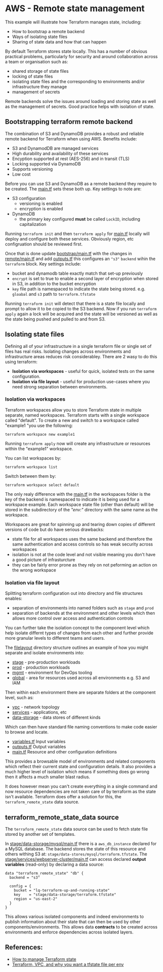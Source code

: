 # AWS - Remote state management 

This example will illustrate how Terraform manages state, including:
- How to bootstrap a remote backend
- Ways of isolating state files
- Sharing of state data and how that can happen

By default Terraform stores state locally. This has a number of obvious practical problems, particularly for security and around collaboration across a team or organisation such as:
- shared storage of state files
- locking of state files
- isolating state files and the corresponding to environments and/or infrastructure they manage
- management of secrets

Remote backends solve the issues around loading and storing state  as well as the management of secrets. Good practice helps with isolation of state.

## Bootstrapping terraform remote backend

The combination of S3 and DynamoDB provides a robust and reliable remote backend for Terraform when using AWS. Benefits include:
- S3 and DynamodDB are managed services
- High durability and availability of these services
- Encyption supported at rest (AES-256) and in transit (TLS)
- Locking supported via DynamoDB
- Supports versioning
- Low cost

Before you can use S3 and DynamoDB as a remote backend they require to be created. The [main.tf](./bootstrap/main.tf) sets these both up. Key settings to note are:
- S3 configuration
    - versioning is enabled
    - encryption is enabled
- DynamoDB
    - the primary key configured **must** be called `LockID`, including capitalization

Running `terraform init` and then `terraform apply` for [main.tf](./bootstrap/main.tf) locally will deploy and configure both these services. Obviously region, etc configruation should be reviewed first.

Once that is done update [bootstrap/main.tf](./bootstrap/main.tf) with the changes in [remote/main.tf](./remote/main.tf) and add [outputs.tf](./remote/outputs.tf) this configures an `"s3"` `backend` wihin the `terraform` block. Key settings include:
- bucket and dynamodb table exactly match that set-up previously
- `encrypt` is set to true to enable a second layer of encryption when stored in S3, in addition to the bucket encryption
- `key` file path is namespaced to indicate the state being stored. e.g. `gloabal` and `s3` path to `terraform.tfstate`

Running `terraform init` will detect that there is a state file locally and prompt to allow it to be copied to the S3 backend. Now if you run `terraform apply` again a lock will be acquired and the state will be versioned as well as the state being pushed and pulled to and from S3.

## Isolating state files

Defining all of your infrastructure in a single terraform file or single set of files has real risks. Isolating changes across environments and infrastructure areas reduces risk considerabley. There are 2 wasy to do this using terraform:
- **Isolation via workspaces** - useful for quick, isolated tests on the same configuration.
- **Isolation via file layout** - useful for production use-cases where you need strong separation between environments.

### Isolation via workspaces

Terraform workspaces allow you to store Terraform state in multiple separate, named workspaces. Terraform starts with a single workspace called "default".  To create a new and switch to a workspace called "example1 "you use the following:
```
terraform workspace new example1
```
Running `terraform apply` now will create any infrastructure or resources within the "example1" workspace.

You can list workspaces by:
```
terraform workspace list
```

Switch between them by:
```
terraform workspace select default
```

The only realy difference with the [main.tf](./workspaces/main.tf) in the workspaces folder is the key of the backend is namespaced to indicate it is being used for a workspace example. Each workspace state file (other than default) will be stored in the subdirectory of the *"env:"* directory with the same name as the workspace.

Workspaces are great for spinning up and tearing down copies of different versions of code but do have serious drawbacks:
- state file for all workspaces uses the same backend and therefore the same authentication and access controls so has weak security across workspaces
- isolation is not at the code level and not visible meaning you don't have a good picture of infrasturcture 
- they can be fairly error prone as they rely on not peforming an action on the wrong workspace

### Isolation via file layout

Splitting terraform configuration out into directory and file structures enables:
- separation of environments into named folders such as `stage` and `prod`
- separation of backends at the environment and other levels which then allows more control over access and authentication controls

You can further take the isolation concept to the component level which help isolate differnt types of changes from each other and further provide more granular levels to different teams and users.

The [filelayout](./filelayout/) directory structure outlines an example of how you might separate and isolate environments into:

- [stage](./filelayout/stage/) - pre-production workloads
- [prod](./filelayout/prod/) - production workloads
- [mgmt](./filelayout/mgmt/) - environment for DevOps tooling
- [global](./filelayout/global/) - area for resources used across all environments e.g. S3 and IAM

Then within each environment there are separate folders at the component level, such as:

- [vpc](./filelayout/stage/vpc/) - network topology
- [services](./filelayout/stage/services/) - applications, etc
- [data-storage](./filelayout/stage/data-storage/) - data stores of different kinds

Which can then have standard file naming conventions to make code easier to browse and locate. 

- [variables.tf](./filelayout/stage/data-storage/mysql/variables.tf) Input variables
- [outputs.tf](./filelayout/stage/data-storage/mysql/outputs.tf) Output variables
- [main.tf](./filelayout/stage/data-storage/mysql/main.tf) Resource and other configuration definitions

This provides a browsable model of environments and related components which reflect their current state and configuration details. It also provides a much higher level of isolation which means if something does go wrong then it affects a much smaller blast radius.

It does however mean you can't create everything in a single command and now resource dependencies are not taken care of by terraform as the state isn't available. Terraform does offer a solution for this, the `terraform_remote_state` data source.

## terraform_remote_state_data source

The `terraform_remote_state` data source can be used to fetch state file stored by another set of templates.

In [stage/data-storage/mysql/main.tf](./filelayout/stage/data-storage/mysql/main.tf) there is a `aws_db_instance` declared for a MySQL database. The backend stores the state of this resource and others withing S3 at: `stage/data-stores/mysql/terraform.tfstate`. The [stage/services/webserver-cluster/main.tf](./filelayout/stage/services/webserver-cluster/main.tf) can access declared **output variables** (read-only) by declaring a data source:
```
data "terraform_remote_state" "db" {
  backend = "s3"

  config = {
    bucket = "lq-terraform-up-and-running-state"
    key    = "stage/data-storage/terraform.tfstate"
    region = "us-east-2"
  }
}
```
This allows various isolated components and indeed environments to publish information about their state that can then be used by other components/environments. This allows data **contracts** to be created across environments and enforce dependencies across isolated layers. 

## References:
- [How to manage Terraform state](https://blog.gruntwork.io/how-to-manage-terraform-state-28f5697e68fa)
- [Terraform, VPC, and why you want a tfstate file per env](https://charity.wtf/2016/03/30/terraform-vpc-and-why-you-want-a-tfstate-file-per-env/)
